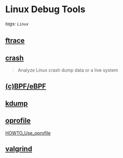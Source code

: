 # Linux Debug Tools
###### tags: `Linux`

## [ftrace](https://hackmd.io/@manbing/ryfa9EKkw)


## [crash](https://man7.org/linux/man-pages/man8/crash.8.html)
> Analyze Linux crash dump data or a live system

## [\(c\)BPF/eBPF](https://hackmd.io/MoIbUgwzRbe-TSQ6NllufA)

## [kdump](https://www.kernel.org/doc/html/latest/admin-guide/kdump/kdump.html)


## [oprofile](https://man7.org/linux/man-pages/man1/oprofile.1.html)

[HOWTO_Use_oprofile](https://linuxlink.timesys.com/docs/wiki/engineering/HOWTO_Use_oprofile)


## [valgrind](https://valgrind.org/docs/manual/manual.html)